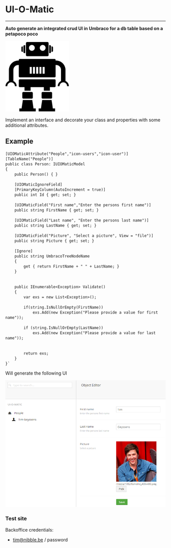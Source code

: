 # UI-O-Matic #

----------

**Auto generate an integrated crud UI in Umbraco for a db table based on a petapoco poco**

![](logo.png)

Implement an interface and decorate your class and properties with some additional attributes.

## Example ##


    [UIOMaticAttribute("People","icon-users","icon-user")]
    [TableName("People")]
    public class Person: IUIOMaticModel
    {
        public Person() { }

        [UIOMaticIgnoreField]
        [PrimaryKeyColumn(AutoIncrement = true)]
        public int Id { get; set; }

        [UIOMaticField("First name","Enter the persons first name")]
        public string FirstName { get; set; }

        [UIOMaticField("Last name", "Enter the persons last name")]
        public string LastName { get; set; }

        [UIOMaticField("Picture", "Select a picture", View = "file")]
        public string Picture { get; set; }

        [Ignore]
        public string UmbracoTreeNodeName
        {
            get { return FirstName + " " + LastName; }
        }


        public IEnumerable<Exception> Validate()
        {
            var exs = new List<Exception>();

            if(string.IsNullOrEmpty(FirstName))
                exs.Add(new Exception("Please provide a value for first name"));

            if (string.IsNullOrEmpty(LastName))
                exs.Add(new Exception("Please provide a value for last name"));


            return exs;
        }
    }`

Will generate the following UI

![](example.png)

### Test site ###
Backoffice credentials: 
- tim@nibble.be / password


